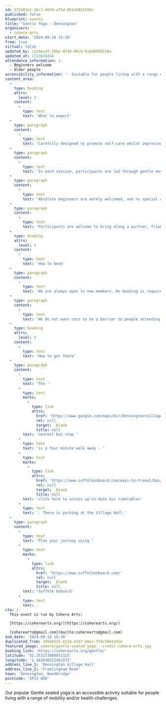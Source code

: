 ```yaml
---
id: 5f2d83a1-1bc7-46f0-a75d-851a4831b5bc
published: false
blueprint: events
title: 'Gentle Yoga - Dennington'
organisers:
  - cohere-arts
start_date: '2024-09-18 15:30'
free: true
virtual: false
updated_by: c2a9acd7-26be-4f49-89cb-918d0960210a
updated_at: 1723635434
attendance_information: |-
  - Beginners welcome
  - Older people
accessibility_information: '- Suitable for people living with a range of mobility and health challenges'
content_area:
  -
    type: heading
    attrs:
      level: 3
    content:
      -
        type: text
        text: 'What to expect'
  -
    type: paragraph
    content:
      -
        type: text
        text: 'Carefully designed to promote self-care whilst improving physical and mental wellbeing, the activity offers a gentle way to ease back into exercise.'
  -
    type: paragraph
    content:
      -
        type: text
        text: 'In each session, participants are led through gentle movements and poses to relaxing music, with all activity taking place seated on a chair. The lead practitioner will invite everyone to adapt how they engage according to their own individual need, offering a range of options to choose from. '
  -
    type: paragraph
    content:
      -
        type: text
        text: 'Absolute beginners are warmly welcomed, and no special clothing or equipment is required. '
  -
    type: paragraph
    content:
      -
        type: text
        text: 'Participants are welcome to bring along a partner, friend or carer.'
  -
    type: heading
    attrs:
      level: 3
    content:
      -
        type: text
        text: 'How to book'
  -
    type: paragraph
    content:
      -
        type: text
        text: 'We are always open to new members. No booking is required - just turn up!'
  -
    type: paragraph
    content:
      -
        type: text
        text: 'We do not want cost to be a barrier to people attending but welcome a suggested donation of up to £5 per person, per session.'
  -
    type: heading
    attrs:
      level: 3
    content:
      -
        type: text
        text: 'How to get there'
  -
    type: paragraph
    content:
      -
        type: text
        text: 'The '
      -
        type: text
        marks:
          -
            type: link
            attrs:
              href: 'https://www.google.com/maps/dir/Dennington+Village+Hall+and+Sports+Club,+Dennington+Jubilee+Hall,+Framlingham+Road,+Dennington,+Woodbridge/The+Dennington+Queen,+Dennington,+Woodbridge+IP13+8AB/@52.2533872,1.3389816,17z/data=!3m1!4b1!4m14!4m13!1m5!1m1!1s0x47d993c59d295d83:0xf761513d51c4f98a!2m2!1d1.3425874!2d52.2529933!1m5!1m1!1s0x47d99193158a3c29:0x3cd3535bf9236508!2m2!1d1.341408!2d52.254246!3e2?entry=ttu'
              rel: null
              target: _blank
              title: null
        text: 'nearest bus stop '
      -
        type: text
        text: 'is a four minute walk away - '
      -
        type: text
        marks:
          -
            type: link
            attrs:
              href: 'https://www.suffolkonboard.com/ways-to-travel/bus/'
              rel: null
              target: _blank
              title: null
        text: 'click here to access up-to-date bus timetables'
      -
        type: text
        text: '. There is parking at the Village Hall.'
  -
    type: paragraph
    content:
      -
        type: text
        text: 'Plan your journey using '
      -
        type: text
        marks:
          -
            type: link
            attrs:
              href: 'https://www.suffolkonboard.com/'
              rel: null
              target: _blank
              title: null
        text: 'Suffolk Onboard'
      -
        type: text
        text: .
cta: |-
  This event is run by Cohere Arts:

  [https://coherearts.org/](https://coherearts.org/)

  [coherearts@gmail.com](mailto:coherearts@gmail.com)
end_date: '2024-09-18 16:30'
duplicated_from: 1956e515-013d-4357-b6e1-7f4c5bb43d1e
featured_image: cohere/gentle-seated-yoga---credit-cohere-arts.jpg
booking_link: 'https://coherearts.org/gentle/'
latitude: '52.253173889851325'
longitude: '1.342630312401573'
address_line_1: 'Dennington Village Hall'
address_line_2: 'Framlingham Road'
town: 'Dennington, Woodbridge'
postcode: 'IP13 8DD'
---
```

Our popular Gentle seated yoga is an accessible activity suitable for people living with a range of mobility and/or health challenges.